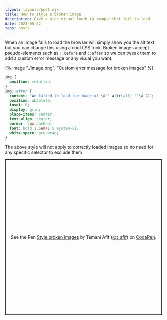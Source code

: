 ```yaml
---
layout: layouts/post.njk
title: How to style a broken image
description: Give a nice visual touch to images that fail to load 
date: 2025-05-22
tags: posts
---
```


When an image fails to load the browser will simply show you the alt text but you can change this using a cool CSS trick. Broken images accept pseudo-elements such as `::before` and `::after` so we can tweak them to add a custom error message or any visual you want.

{% image "./image.png", "Custom error message for broken images" %}


```css
img {
  position: relative;
}
img::after {
  content: "We failed to load the image of \A'" attr(alt) "'\A 😞";
  position: absolute;
  inset: 0;
  display: grid;
  place-items: center;
  text-align: center;
  border: 2px dashed;
  font: bold 1.6em/1.5 system-ui;
  white-space: pre-wrap;
}
```

The above style will not apply to correctly loaded images so no need for any specific selector to exclude them

<p class="codepen" data-height="500" data-default-tab="result" data-slug-hash="QwbLwEb" data-pen-title="Style broken images" data-preview="true" data-user="t_afif" style="height: 500px; box-sizing: border-box; display: flex; align-items: center; justify-content: center; border: 2px solid; margin: 1em 0; padding: 1em;">
  <span>See the Pen <a href="https://codepen.io/t_afif/pen/QwbLwEb">
  Style broken images</a> by Temani Afif (<a href="https://codepen.io/t_afif">@t_afif</a>)
  on <a href="https://codepen.io">CodePen</a>.</span>
</p>
<script async src="https://public.codepenassets.com/embed/index.js"></script>